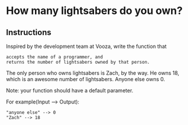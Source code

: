 # How many lightsabers do you own?

## Instructions

Inspired by the development team at Vooza, write the function that

    accepts the name of a programmer, and
    returns the number of lightsabers owned by that person.

The only person who owns lightsabers is Zach, by the way. He owns 18, which is an awesome number of lightsabers. Anyone else owns 0.

Note: your function should have a default parameter.

For example(Input --> Output):

```
"anyone else" --> 0
"Zach" --> 18
```
